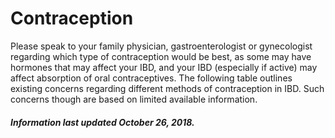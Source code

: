 <h1>Contraception</h1>

Please speak to your family physician, gastroenterologist or gynecologist regarding
which type of contraception would be best, as some may have hormones that may affect
your IBD, and your IBD (especially if active) may affect absorption of oral contraceptives.
The following table outlines existing concerns regarding different methods of contraception
in IBD. Such concerns though are based on limited available information.

<h5>Information last updated October 26, 2018.</h5> 
